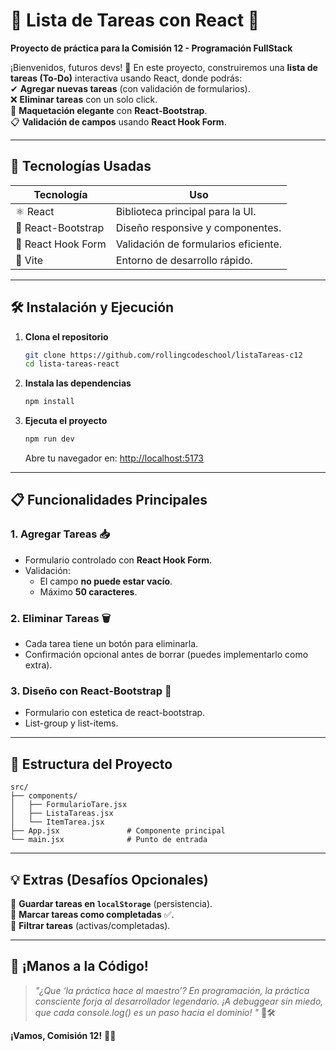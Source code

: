 # 📝 **Lista de Tareas con React** 🚀  

**Proyecto de práctica para la Comisión 12 - Programación FullStack**  

¡Bienvenidos, futuros devs! 👋 En este proyecto, construiremos una **lista de tareas (To-Do)** interactiva usando React, donde podrás:  
✔ **Agregar nuevas tareas** (con validación de formularios).  
❌ **Eliminar tareas** con un solo click.  
🎨 **Maquetación elegante** con **React-Bootstrap**.  
📋 **Validación de campos** usando **React Hook Form**.  

---

## **📌 Tecnologías Usadas**  
| **Tecnología**       | **Uso**                              |  
|----------------------|--------------------------------------|  
| ⚛ React             | Biblioteca principal para la UI.     |  
| 🎨 React-Bootstrap  | Diseño responsive y componentes.     |  
| 📝 React Hook Form  | Validación de formularios eficiente. |  
| 🚀 Vite             | Entorno de desarrollo rápido.        |  

---

## **🛠 Instalación y Ejecución**  

1. **Clona el repositorio**  
   ```bash
   git clone https://github.com/rollingcodeschool/listaTareas-c12
   cd lista-tareas-react
   ```

2. **Instala las dependencias**  
   ```bash
   npm install
   ```

3. **Ejecuta el proyecto**  
   ```bash
   npm run dev
   ```
   Abre tu navegador en: [http://localhost:5173](http://localhost:5173)  

---

## **📋 Funcionalidades Principales**  

### **1. Agregar Tareas** 📥  
- Formulario controlado con **React Hook Form**.  
- Validación:  
  - El campo **no puede estar vacío**.  
  - Máximo **50 caracteres**.  

### **2. Eliminar Tareas** 🗑  
- Cada tarea tiene un botón para eliminarla.  
- Confirmación opcional antes de borrar (puedes implementarlo como extra).  

### **3. Diseño con React-Bootstrap** 🎨  
- Formulario con estetica de react-bootstrap.  
- List-group y list-items.

---

## **📂 Estructura del Proyecto**  
```
src/  
├── components/  
│   ├── FormularioTare.jsx        
│   ├── ListaTareas.jsx       
│   └── ItemTarea.jsx      
├── App.jsx               # Componente principal  
└── main.jsx              # Punto de entrada  
```

---


## **💡 Extras (Desafíos Opcionales)**  
🔹 **Guardar tareas en `localStorage`** (persistencia).  
🔹 **Marcar tareas como completadas** ✅.  
🔹 **Filtrar tareas** (activas/completadas).  

---

## **🙌 ¡Manos a la Código!**  
> *"¿Que ‘la práctica hace al maestro’? En programación, la práctica consciente forja al desarrollador legendario. ¡A debuggear sin miedo, que cada console.log() es un paso hacia el dominio! "* 💪🛠️

**¡Vamos, Comisión 12!** 🚀🔥  
